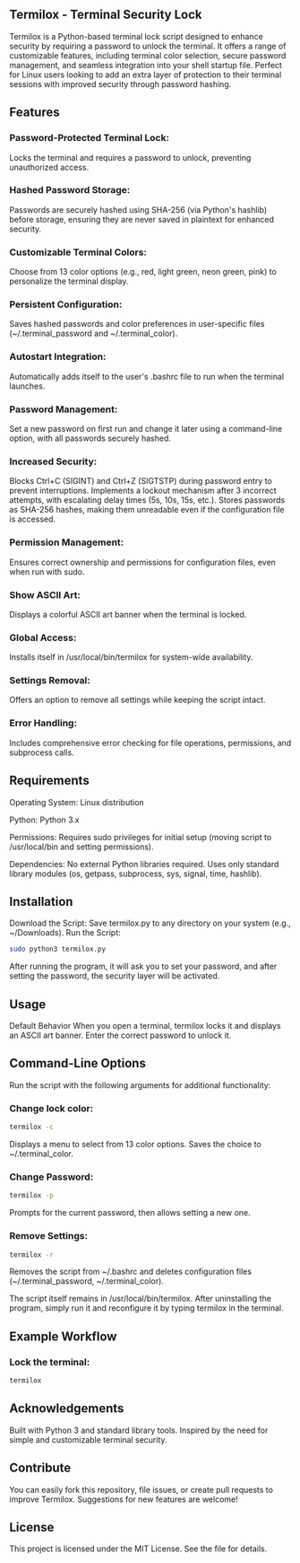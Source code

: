 ## Termilox - Terminal Security Lock
Termilox is a Python-based terminal lock script designed to enhance security by requiring a password to unlock the terminal. It offers a range of customizable features, including terminal color selection, secure password management, and seamless integration into your shell startup file. Perfect for Linux users looking to add an extra layer of protection to their terminal sessions with improved security through password hashing.

## Features

### Password-Protected Terminal Lock:
Locks the terminal and requires a password to unlock, preventing unauthorized access.

### Hashed Password Storage:
Passwords are securely hashed using SHA-256 (via Python's hashlib) before storage, ensuring they are never saved in plaintext for enhanced security.

### Customizable Terminal Colors:
Choose from 13 color options (e.g., red, light green, neon green, pink) to personalize the terminal display.

### Persistent Configuration:
Saves hashed passwords and color preferences in user-specific files (~/.terminal_password and ~/.terminal_color).

### Autostart Integration:
Automatically adds itself to the user's .bashrc file to run when the terminal launches.

### Password Management:
Set a new password on first run and change it later using a command-line option, with all passwords securely hashed.

### Increased Security:
Blocks Ctrl+C (SIGINT) and Ctrl+Z (SIGTSTP) during password entry to prevent interruptions.
Implements a lockout mechanism after 3 incorrect attempts, with escalating delay times (5s, 10s, 15s, etc.).
Stores passwords as SHA-256 hashes, making them unreadable even if the configuration file is accessed.
### Permission Management:
Ensures correct ownership and permissions for configuration files, even when run with sudo.

### Show ASCII Art:
Displays a colorful ASCII art banner when the terminal is locked.

### Global Access:
Installs itself in /usr/local/bin/termilox for system-wide availability.

### Settings Removal:
Offers an option to remove all settings while keeping the script intact.

### Error Handling:
Includes comprehensive error checking for file operations, permissions, and subprocess calls.

## Requirements
Operating System: Linux distribution

Python: Python 3.x

Permissions: Requires sudo privileges for initial setup (moving script to /usr/local/bin and setting permissions).

Dependencies: No external Python libraries required. Uses only standard library modules (os, getpass, subprocess, sys, signal, time, hashlib).

## Installation

Download the Script:
Save termilox.py to any directory on your system (e.g., ~/Downloads).
Run the Script:

```bash
sudo python3 termilox.py
```
After running the program, it will ask you to set your password, and after setting the password, the security layer will be activated.

## Usage
Default Behavior
When you open a terminal, termilox locks it and displays an ASCII art banner. Enter the correct password to unlock it.

## Command-Line Options
Run the script with the following arguments for additional functionality:

### Change lock color:
```bash
termilox -c
```
Displays a menu to select from 13 color options.
Saves the choice to ~/.terminal_color.

### Change Password:
```bash
termilox -p
```
Prompts for the current password, then allows setting a new one.

### Remove Settings:
```bash
termilox -r
```
Removes the script from ~/.bashrc and deletes configuration files (~/.terminal_password, ~/.terminal_color).

The script itself remains in /usr/local/bin/termilox.
After uninstalling the program, simply run it and reconfigure it by typing termilox in the terminal.

## Example Workflow

### Lock the terminal:
```bash
termilox
```

## Acknowledgements
Built with Python 3 and standard library tools.
Inspired by the need for simple and customizable terminal security.

## Contribute
You can easily fork this repository, file issues, or create pull requests to improve Termilox. Suggestions for new features are welcome!

## License
This project is licensed under the MIT License. See the file for details.
